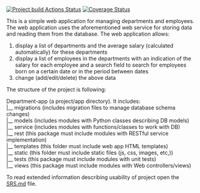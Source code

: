 [![Project build Actions Status](https://github.com/KisKass/EPAM-Python-RD-Lab-Brest/workflows/python-app/badge.svg)](https://github.com/KisKass/EPAM-Python-RD-Lab-Brest/actions)
[![Coverage Status](https://coveralls.io/repos/github/KisKass/EPAM-Python-RD-Lab-Brest/badge.svg?branch=uhalavach&killcache=1)](https://coveralls.io/github/KisKass/EPAM-Python-RD-Lab-Brest?branch=uhalavach)

This is a simple web application for managing departments and employees. The web application uses the aforementioned web service for storing data and reading 
them from the database. The web application allows:

1. display a list of departments and the average salary (calculated automatically) for these departments
2. display a list of employees in the departments with an indication of the salary for each employee and a search field to search for employees born on a certain date or in the period between dates
3. change (add/edit/delete) the above data

The structure of the project is following:

Department-app (a project/app directory). It includes:    
  |__ migrations (includes migration files to manage database schema changes)  
  |__ models (includes modules with Python classes describing DB models)  
  |__ service (includes modules with functions/classes to work with DB)  
  |__ rest (this package must include modules with RESTful service implementation)  
  |__ templates (this folder must include web app HTML templates)  
  |__ static (this folder must include static files (js, css, images, etc,))  
  |__ tests (this package must include modules with unit tests)  
  |__ views (this package must include modules with Web controllers/views)  
  
To read extended information describing usability of project open the [SRS.md](SRS.md) file.
